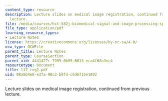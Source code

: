 ```yaml
---
content_type: resource
description: Lecture slides on medical image registration, continued from previous
  lecture.
file: /media/courses/hst-582j-biomedical-signal-and-image-processing-spring-2007/08a8b4e8e37a98c3b8fdc6d6f15e1802_l17_reg2.pdf
file_type: application/pdf
learning_resource_types:
- Lecture Notes
license: https://creativecommons.org/licenses/by-nc-sa/4.0/
ocw_type: OCWFile
parent_title: Lecture Notes
parent_type: CourseSection
parent_uid: 4441427c-7995-6b09-6013-eca4f68a3ec4
resourcetype: Document
title: l17_reg2.pdf
uid: 08a8b4e8-e37a-98c3-b8fd-c6d6f15e1802
---
```

Lecture slides on medical image registration, continued from previous lecture.